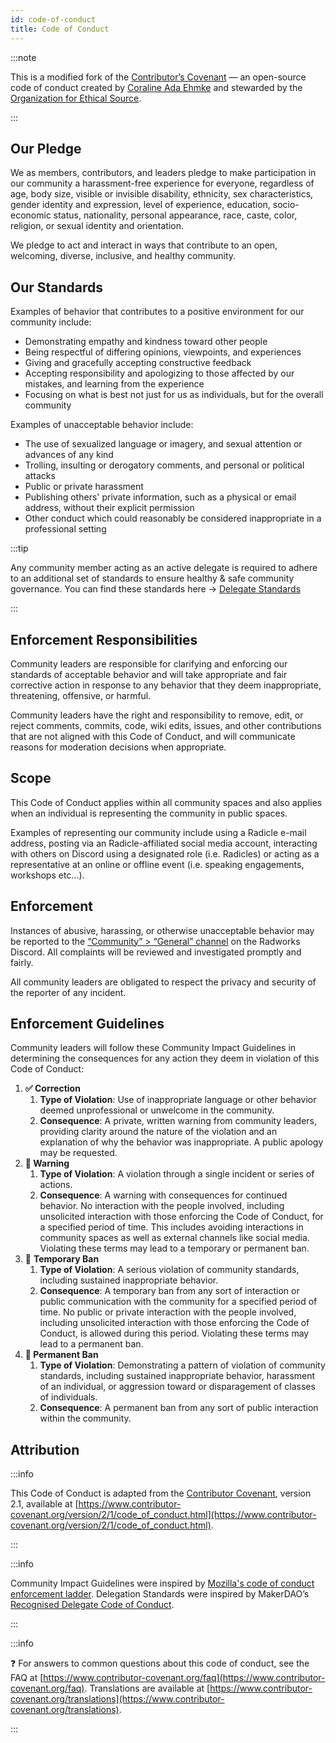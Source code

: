 ```yaml
---
id: code-of-conduct
title: Code of Conduct
---
```


:::note

This is a modified fork of the [Contributor’s Covenant](https://www.contributor-covenant.org/) — an open-source code of conduct created by [Coraline Ada Ehmke](https://where.coraline.codes/) and stewarded by the [Organization for Ethical Source](https://ethicalsource.dev/).

:::

## Our Pledge

We as members, contributors, and leaders pledge to make participation in our community a harassment-free experience for everyone, regardless of age, body size, visible or invisible disability, ethnicity, sex characteristics, gender identity and expression, level of experience, education, socio-economic status, nationality, personal appearance, race, caste, color, religion, or sexual identity and orientation.

We pledge to act and interact in ways that contribute to an open, welcoming, diverse, inclusive, and healthy community.

## Our Standards

Examples of behavior that contributes to a positive environment for our community include:

- Demonstrating empathy and kindness toward other people
- Being respectful of differing opinions, viewpoints, and experiences
- Giving and gracefully accepting constructive feedback
- Accepting responsibility and apologizing to those affected by our mistakes, and learning from the experience
- Focusing on what is best not just for us as individuals, but for the overall community

Examples of unacceptable behavior include:

- The use of sexualized language or imagery, and sexual attention or advances of any kind
- Trolling, insulting or derogatory comments, and personal or political attacks
- Public or private harassment
- Publishing others' private information, such as a physical or email address, without their explicit permission
- Other conduct which could reasonably be considered inappropriate in a professional setting

:::tip

Any community member acting as an active delegate is required to adhere to an additional set of standards to ensure healthy & safe community governance. You can find these standards here → [Delegate Standards](https://www.notion.so/Delegate-Standards-63d1cbbab92440bca07d1c2eec420a2b)

:::

## Enforcement Responsibilities

Community leaders are responsible for clarifying and enforcing our standards of acceptable behavior and will take appropriate and fair corrective action in response to any behavior that they deem inappropriate, threatening, offensive, or harmful.

Community leaders have the right and responsibility to remove, edit, or reject comments, commits, code, wiki edits, issues, and other contributions that are not aligned with this Code of Conduct, and will communicate reasons for moderation decisions when appropriate.

## Scope

This Code of Conduct applies within all community spaces and also applies when an individual is representing the community in public spaces.

Examples of representing our community include using a Radicle e-mail address, posting via an Radicle-affiliated social media account, interacting with others on Discord using a designated role (i.e. Radicles) or acting as a representative at an online or offline event (i.e. speaking engagements, workshops etc...).

## Enforcement

Instances of abusive, harassing, or otherwise unacceptable behavior may be reported to the [“Community” > “General” channel](https://discord.com/channels/841318878125490186/841318878650302490) on the Radworks Discord. All complaints will be reviewed and investigated promptly and fairly.

All community leaders are obligated to respect the privacy and security of the reporter of any incident.

## Enforcement Guidelines

Community leaders will follow these Community Impact Guidelines in determining the consequences for any action they deem in violation of this Code of Conduct:

1. **✅ Correction**
    1. **Type of Violation**: Use of inappropriate language or other behavior deemed unprofessional or unwelcome in the community.
    2. **Consequence**: A private, written warning from community leaders, providing clarity around the nature of the violation and an explanation of why the behavior was inappropriate. A public apology may be requested.
2. **🚨 Warning**
    1. **Type of Violation**: A violation through a single incident or series of actions.
    2. **Consequence**: A warning with consequences for continued behavior. No interaction with the people involved, including unsolicited interaction with those enforcing the Code of Conduct, for a specified period of time. This includes avoiding interactions in community spaces as well as external channels like social media. Violating these terms may lead to a temporary or permanent ban.
3. 👋 **Temporary Ban**
    1. **Type of Violation**: A serious violation of community standards, including sustained inappropriate behavior.
    2. **Consequence**: A temporary ban from any sort of interaction or public communication with the community for a specified period of time. No public or private interaction with the people involved, including unsolicited interaction with those enforcing the Code of Conduct, is allowed during this period. Violating these terms may lead to a permanent ban.
4. **🚫 Permanent Ban**
    1. **Type of Violation**: Demonstrating a pattern of violation of community standards, including sustained inappropriate behavior, harassment of an individual, or aggression toward or disparagement of classes of individuals.
    2. **Consequence**: A permanent ban from any sort of public interaction within the community.

## Attribution

:::info

This Code of Conduct is adapted from the [Contributor Covenant](https://www.contributor-covenant.org/), version 2.1,
available at
[https://www.contributor-covenant.org/version/2/1/code_of_conduct.html](https://www.contributor-covenant.org/version/2/1/code_of_conduct.html).

:::

:::info

 Community Impact Guidelines were inspired by [Mozilla's code of conduct enforcement
 ladder](https://github.com/mozilla/diversity). Delegation Standards were inspired by MakerDAO’s [Recognised Delegate
 Code of Conduct](https://forum.makerdao.com/t/recognised-delegate-code-of-conduct/9384).

:::

:::info

❓ For answers to common questions about this code of conduct, see the FAQ at
[https://www.contributor-covenant.org/faq](https://www.contributor-covenant.org/faq). Translations are available at
[https://www.contributor-covenant.org/translations](https://www.contributor-covenant.org/translations).

:::
